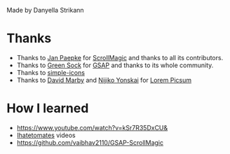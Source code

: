 Made by Danyella Strikann

# Thanks

-   Thanks to [Jan Paepke](https://github.com/janpaepke) for [ScrollMagic](https://scrollmagic.io/) and thanks to all its contributors.
-   Thanks to [Green Sock](https://github.com/greensock/) for [GSAP](https://gsap.com/) and thanks to its whole community.
-   Thanks to [simple-icons](https://github.com/simple-icons)
-   Thanks to [David Marby](https://dmarby.se/) and [Nijiko Yonskai](https://github.com/Nijikokun) for [Lorem Picsum](https://picsum.photos/)

# How I learned

-   <https://www.youtube.com/watch?v=kSr7R35DxCU&>
-   [Ihatetomates](https://www.youtube.com/@Ihatetomatoes) videos
-   <https://github.com/vaibhav2110/GSAP-ScrollMagic>
